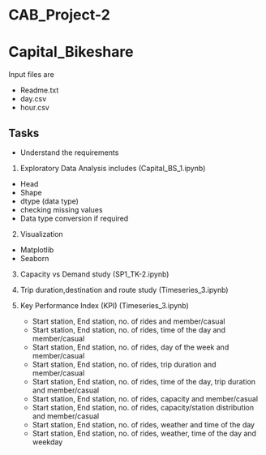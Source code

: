 # CAB_Project-2
# Capital_Bikeshare

Input files are
- Readme.txt
- day.csv
- hour.csv

## Tasks
- Understand the requirements

1. Exploratory Data Analysis includes (Capital_BS_1.ipynb)
-   Head
-   Shape
-   dtype (data type)
-   checking missing values
-   Data type conversion if required

2. Visualization
- Matplotlib
- Seaborn

3. Capacity vs Demand study (SP1_TK-2.ipynb)

4. Trip duration,destination and route study (Timeseries_3.ipynb)

5. Key Performance Index (KPI) (Timeseries_3.ipynb)
    - Start station, End station, no. of rides and member/casual
    - Start station, End station, no. of rides, time of the day and member/casual
    - Start station, End station, no. of rides, day of the week and member/casual
    - Start station, End station, no. of rides, trip duration and member/casual
    - Start station, End station, no. of rides, time of the day, trip duration and member/casual
    - Start station, End station, no. of rides, capacity and member/casual
    - Start station, End station, no. of rides, capacity/station distribution and member/casual
    - Start station, End station, no. of rides, weather and time of the day
    - Start station, End station, no. of rides, weather, time of the day and weekday